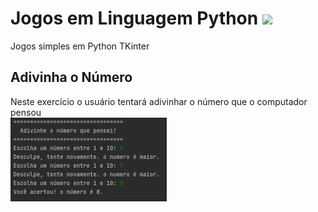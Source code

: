 # Jogos em Linguagem Python <img src="/Calculadota_Tkinter/favicon.ico">
Jogos simples em Python TKinter<br>

## Adivinha o Número
Neste exercício o usuário tentará adivinhar o número que o computador pensou<br>
<img src="img/usuario_adivinha.png" alt="">